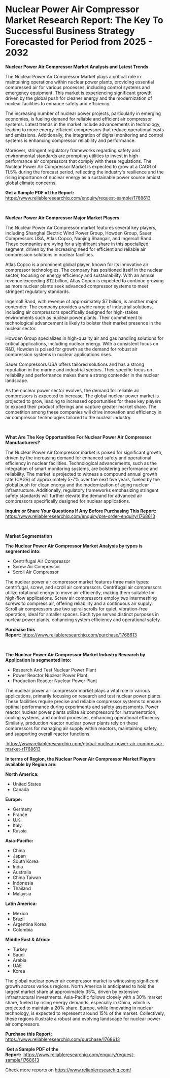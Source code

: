 <p><h1>Nuclear Power Air Compressor Market Research Report: The Key To Successful Business Strategy Forecasted for Period from 2025 - 2032</h1></p><p><strong>Nuclear Power Air Compressor Market Analysis and Latest Trends</strong></p>
<p><p>The Nuclear Power Air Compressor Market plays a critical role in maintaining operations within nuclear power plants, providing essential compressed air for various processes, including control systems and emergency equipment. This market is experiencing significant growth driven by the global push for cleaner energy and the modernization of nuclear facilities to enhance safety and efficiency. </p><p>The increasing number of nuclear power projects, particularly in emerging economies, is fueling demand for reliable and efficient air compressor systems. Latest trends in the market include advancements in technology, leading to more energy-efficient compressors that reduce operational costs and emissions. Additionally, the integration of digital monitoring and control systems is enhancing compressor reliability and performance.</p><p>Moreover, stringent regulatory frameworks regarding safety and environmental standards are prompting utilities to invest in high-performance air compressors that comply with these regulations. The Nuclear Power Air Compressor Market is expected to grow at a CAGR of 11.5% during the forecast period, reflecting the industry's resilience and the rising importance of nuclear energy as a sustainable power source amidst global climate concerns.</p></p>
<p><strong>Get a Sample PDF of the Report:&nbsp;</strong> <a href="https://www.reliableresearchiq.com/enquiry/request-sample/1768613?utm_campaign=3356&utm_medium=2&utm_source=Github&utm_content=ia&utm_term=11042025&utm_id=nuclear-power-air-compressor">https://www.reliableresearchiq.com/enquiry/request-sample/1768613</a></p>
<p>&nbsp;</p>
<p><strong>Nuclear Power Air Compressor Major Market Players</strong></p>
<p><p>The Nuclear Power Air Compressor market features several key players, including Shanghai Electric Wind Power Group, Howden Group, Sauer Compressors USA, Atlas Copco, Nanjing Shangair, and Ingersoll Rand. These companies are vying for a significant share in this specialized segment, driven by the increasing need for efficient and reliable air compression solutions in nuclear facilities.</p><p>Atlas Copco is a prominent global player, known for its innovative air compressor technologies. The company has positioned itself in the nuclear sector, focusing on energy efficiency and sustainability. With an annual revenue exceeding $12 billion, Atlas Copco is expected to continue growing as more nuclear plants seek advanced compressor systems to meet stringent regulatory standards.</p><p>Ingersoll Rand, with revenue of approximately $7 billion, is another major contender. The company provides a wide range of industrial solutions, including air compressors specifically designed for high-stakes environments such as nuclear power plants. Their commitment to technological advancement is likely to bolster their market presence in the nuclear sector.</p><p>Howden Group specializes in high-quality air and gas handling solutions for critical applications, including nuclear energy. With a consistent focus on R&D, Howden is poised for growth as the demand for robust air compression systems in nuclear applications rises.</p><p>Sauer Compressors USA offers tailored solutions and has a strong reputation in the marine and industrial sectors. Their specific focus on reliability and performance makes them a strong contender in the nuclear landscape.</p><p>As the nuclear power sector evolves, the demand for reliable air compressors is expected to increase. The global nuclear power market is projected to grow, leading to increased opportunities for these key players to expand their product offerings and capture greater market share. The competition among these companies will drive innovation and efficiency in air compressor technologies tailored to the nuclear industry.</p></p>
<p>&nbsp;</p>
<p><strong>What Are The Key Opportunities For Nuclear Power Air Compressor Manufacturers?</strong></p>
<p><p>The Nuclear Power Air Compressor market is poised for significant growth, driven by the increasing demand for enhanced safety and operational efficiency in nuclear facilities. Technological advancements, such as the integration of smart monitoring systems, are bolstering performance and reliability. The market is projected to witness a compound annual growth rate (CAGR) of approximately 5-7% over the next five years, fueled by the global push for clean energy and the modernization of aging nuclear infrastructure. Additionally, regulatory frameworks emphasizing stringent safety standards will further elevate the demand for advanced air compressors specifically designed for nuclear applications.</p></p>
<p><strong>Inquire or Share Your Questions If Any Before Purchasing This Report:</strong> <a href="https://www.reliableresearchiq.com/enquiry/pre-order-enquiry/1768613?utm_campaign=3356&utm_medium=2&utm_source=Github&utm_content=ia&utm_term=11042025&utm_id=nuclear-power-air-compressor">https://www.reliableresearchiq.com/enquiry/pre-order-enquiry/1768613</a></p>
<p>&nbsp;</p>
<p><strong>Market Segmentation</strong></p>
<p><strong>The Nuclear Power Air Compressor Market Analysis by types is segmented into:</strong></p>
<p><ul><li>Centrifugal Air Compressor</li><li>Screw Air Compressor</li><li>Scroll Air Compressor</li></ul></p>
<p><p>The nuclear power air compressor market features three main types: centrifugal, screw, and scroll air compressors. Centrifugal air compressors utilize rotational energy to move air efficiently, making them suitable for high-flow applications. Screw air compressors employ two intermeshing screws to compress air, offering reliability and a continuous air supply. Scroll air compressors use two spiral scrolls for quiet, vibration-free operation, ideal for smaller spaces. Each type serves distinct purposes in nuclear power plants, enhancing system efficiency and operational safety.</p></p>
<p><strong>Purchase this Report:&nbsp;</strong><a href="https://www.reliableresearchiq.com/purchase/1768613?utm_campaign=3356&utm_medium=2&utm_source=Github&utm_content=ia&utm_term=11042025&utm_id=nuclear-power-air-compressor">https://www.reliableresearchiq.com/purchase/1768613</a></p>
<p>&nbsp;</p>
<p><strong>The Nuclear Power Air Compressor Market Industry Research by Application is segmented into:</strong></p>
<p><ul><li>Research And Test Nuclear Power Plant</li><li>Power Reactor Nuclear Power Plant</li><li>Production Reactor Nuclear Power Plant</li></ul></p>
<p><p>The nuclear power air compressor market plays a vital role in various applications, primarily focusing on research and test nuclear power plants. These facilities require precise and reliable compressor systems to ensure optimal performance during experiments and safety assessments. Power reactor nuclear power plants utilize air compressors for instrumentation, cooling systems, and control processes, enhancing operational efficiency. Similarly, production reactor nuclear power plants rely on these compressors for managing air supply within reactors, maintaining safety, and supporting overall reactor functions.</p></p>
<p><a href="https://www.reliableresearchiq.com/global-nuclear-power-air-compressor-market-r1768613?utm_campaign=3356&utm_medium=2&utm_source=Github&utm_content=ia&utm_term=11042025&utm_id=nuclear-power-air-compressor">&nbsp;https://www.reliableresearchiq.com/global-nuclear-power-air-compressor-market-r1768613</a></p>
<p><strong>In terms of Region, the Nuclear Power Air Compressor Market Players available by Region are:</strong></p>
<p>
    <p> <strong> North America: </strong>
        <ul>
            <li>United States</li>
            <li>Canada</li>
        </ul>
        </p> 
    <p> <strong> Europe: </strong>
        <ul>
            <li>Germany</li>
            <li>France</li>
            <li>U.K.</li>
            <li>Italy</li>
            <li>Russia</li>
        </ul>
        </p> 
    <p> <strong> Asia-Pacific: </strong>
        <ul>
            <li>China</li>
            <li>Japan</li>
            <li>South Korea</li>
            <li>India</li>
            <li>Australia</li>
            <li>China Taiwan</li>
            <li>Indonesia</li>
            <li>Thailand</li>
            <li>Malaysia</li>
        </ul>
        </p> 
    <p> <strong> Latin America: </strong>
        <ul>
            <li>Mexico</li>
            <li>Brazil</li>
            <li>Argentina Korea</li>
            <li>Colombia</li>
        </ul>
        </p> 
    <p> <strong> Middle East & Africa: </strong>
        <ul>
            <li>Turkey</li>
            <li>Saudi</li>
            <li>Arabia</li>
            <li>UAE</li>
            <li>Korea</li>
        </ul>
    </p>
    </p>
<p><p>The global nuclear power air compressor market is witnessing significant growth across various regions. North America is anticipated to hold the largest market share at approximately 35%, driven by extensive infrastructural investments. Asia-Pacific follows closely with a 30% market share, fueled by rising energy demands, especially in China, which is projected to maintain a 20% share. Europe, while innovating in nuclear technology, is expected to represent around 15% of the market. Collectively, these regions illustrate a robust and evolving landscape for nuclear power air compressors.</p></p>
<p><strong>Purchase this Report: </strong><a href="https://www.reliableresearchiq.com/purchase/1768613?utm_campaign=3356&utm_medium=2&utm_source=Github&utm_content=ia&utm_term=11042025&utm_id=nuclear-power-air-compressor">https://www.reliableresearchiq.com/purchase/1768613</a></p>
<p>&nbsp;<strong>Get a Sample PDF of the Report:&nbsp;&nbsp;</strong><a href="https://www.reliableresearchiq.com/enquiry/request-sample/1768613?utm_campaign=3356&utm_medium=2&utm_source=Github&utm_content=ia&utm_term=11042025&utm_id=nuclear-power-air-compressor">https://www.reliableresearchiq.com/enquiry/request-sample/1768613</a></p>
<p><strong></strong></p>
<p>Check more reports on <a href="https://www.reliableresearchiq.com/?utm_campaign=3356&utm_medium=2&utm_source=Github&utm_content=ia&utm_term=11042025&utm_id=nuclear-power-air-compressor">https://www.reliableresearchiq.com/</a></p>
